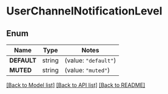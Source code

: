 # UserChannelNotificationLevel

## Enum

Name | Type | Notes
------------ | ------------- | -------------
**DEFAULT** | string | (value: `"default"`)
**MUTED** | string | (value: `"muted"`)


[[Back to Model list]](../README.md#documentation-for-models) [[Back to API list]](../README.md#documentation-for-api-endpoints) [[Back to README]](../README.md)


